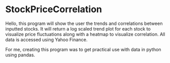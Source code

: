 # StockPriceCorrelation
Hello, this program will show the user the trends and correlations between inputted stocks.
It will return a log scaled trend plot for each stock to visualize price fluctuations along with a heatmap to visualize correlation.
All data is accessed using Yahoo Finance.

For me, creating this program was to get practical use with data in python using pandas.